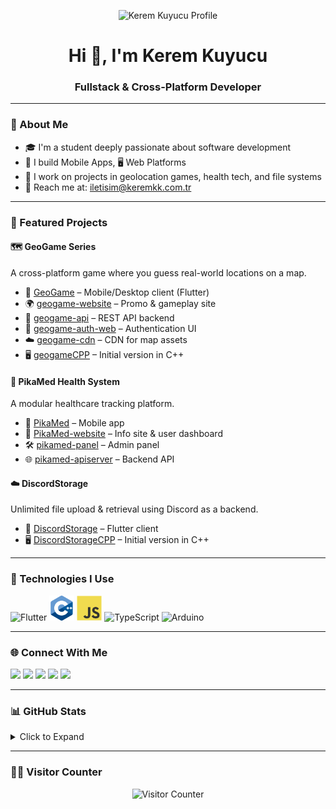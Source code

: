 <!-- Profile Picture -->
<p align="center">
  <img src="https://avatars.githubusercontent.com/u/84400545?s=400&u=656c479ce00b79c801862dd5ebb318cb1aacaed6&v=4" width="150" height="150" alt="Kerem Kuyucu Profile"/>
</p>

<h1 align="center">Hi 👋, I'm Kerem Kuyucu</h1>
<h3 align="center">Fullstack & Cross-Platform Developer</h3>

---

### 🚀 About Me  
- 🎓 I'm a student deeply passionate about software development  
- 📱 I build Mobile Apps, 🖥️ Web Platforms
- 🧠 I work on projects in geolocation games, health tech, and file systems  
- 📧 Reach me at: [iletisim@keremkk.com.tr](mailto:iletisim@keremkk.com.tr)

---

### 🧩 Featured Projects

#### 🗺️ GeoGame Series  
A cross-platform game where you guess real-world locations on a map.
- 📱 [GeoGame](https://github.com/KeremKuyucu/GeoGame) – Mobile/Desktop client (Flutter)  
- 🌍 [geogame-website](https://github.com/KeremKuyucu/geogame-website) – Promo & gameplay site  
- 🧠 [geogame-api](https://github.com/KeremKuyucu/geogame-api) – REST API backend  
- 🔐 [geogame-auth-web](https://github.com/KeremKuyucu/geogame-auth-web) – Authentication UI  
- ☁️ [geogame-cdn](https://github.com/KeremKuyucu/geogame-cdn) – CDN for map assets  
- 🖥️ [geogameCPP](https://github.com/KeremKuyucu/geogameCPP) – Initial version in C++

#### 🏥 PikaMed Health System  
A modular healthcare tracking platform.
- 📱 [PikaMed](https://github.com/KeremKuyucu/PikaMed) – Mobile app  
- 🧭 [PikaMed-website](https://github.com/KeremKuyucu/PikaMed-website) – Info site & user dashboard  
- 🛠️ [pikamed-panel](https://github.com/KeremKuyucu/pikamed-panel) – Admin panel  
- 🌐 [pikamed-apiserver](https://github.com/KeremKuyucu/pikamed-apiserver) – Backend API

#### ☁️ DiscordStorage  
Unlimited file upload & retrieval using Discord as a backend.
- 📱 [DiscordStorage](https://github.com/KeremKuyucu/DiscordStorage) – Flutter client  
- 🖥️ [DiscordStorageCPP](https://github.com/KeremKuyucu/DiscordStorageCPP) – Initial version in C++

---

### 🧰 Technologies I Use  
<p align="left">
  <img src="https://www.vectorlogo.zone/logos/flutterio/flutterio-icon.svg" alt="Flutter" width="40" height="40"/>
  <img src="https://raw.githubusercontent.com/devicons/devicon/master/icons/cplusplus/cplusplus-original.svg" alt="C++" width="40" height="40"/>
  <img src="https://raw.githubusercontent.com/devicons/devicon/master/icons/javascript/javascript-original.svg" alt="JavaScript" width="40" height="40"/>
  <img src="https://cdn.worldvectorlogo.com/logos/typescript.svg" alt="TypeScript" width="40" height="40"/>
  <img src="https://cdn.worldvectorlogo.com/logos/arduino-1.svg" alt="Arduino" width="40" height="40"/>
</p>

---

### 🌐 Connect With Me  
<p align="left">
  <a href="https://www.instagram.com/keremxkuyucu" target="_blank"><img src="https://raw.githubusercontent.com/rahuldkjain/github-profile-readme-generator/master/src/images/icons/Social/instagram.svg" width="40"/></a>
  <a href="https://discord.com/users/483678328646270996" target="_blank"><img src="https://raw.githubusercontent.com/rahuldkjain/github-profile-readme-generator/master/src/images/icons/Social/discord.svg" width="40"/></a>
  <a href="https://www.youtube.com/@Kerem_KK" target="_blank"><img src="https://raw.githubusercontent.com/rahuldkjain/github-profile-readme-generator/master/src/images/icons/Social/youtube.svg" width="40"/></a>
  <a href="https://www.linkedin.com/in/kerem-kuyucu/" target="_blank"><img src="https://upload.wikimedia.org/wikipedia/commons/8/81/LinkedIn_icon.svg" width="40"/></a>
  <a href="https://github.com/KeremKuyucu" target="_blank"><img src="https://raw.githubusercontent.com/rahuldkjain/github-profile-readme-generator/master/src/images/icons/Social/github.svg" width="40"/></a>
</p>

---

### 📊 GitHub Stats
<details>
  <summary>Click to Expand</summary>

  ![KeremKuyucu's GitHub Stats](https://github-readme-stats.vercel.app/api?username=keremkuyucu&theme=radical&count_private=true&hide_border=true)  
  ![Top Languages](https://github-readme-stats.vercel.app/api/top-langs/?username=keremkuyucu&layout=compact&theme=radical&count_private=true&hide_border=true)
</details>

---

### 🧑‍💻 Visitor Counter  
<p align="center">
  <img src="https://count.getloli.com/get/@keremkuyucu?theme=gelbooru" alt="Visitor Counter"/>
</p>
